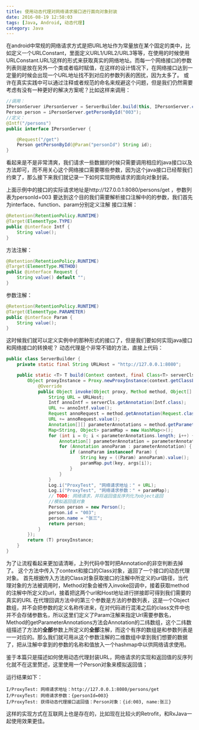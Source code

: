 ```yaml
---
title: 使用动态代理对网络请求接口进行面向对象封装
date: 2016-08-19 12:58:03
tags: [Java, Android, 动态代理]
category: Java
---
```


在android中常规的网络请求方式是把URL地址作为常量放在某个固定的类中，比如定义一个URLConstant，里面定义URL1/URL2/URL3等等，在使用的时候使用URLConstant.URL1这样的形式来获取真实的网络地址。而每一个网络接口的参数列表则是放在另外一个类或者临时赋值，在这样的设计情况下，在网络接口达到一定量的时候会出现一个URL地址找不到对应的参数列表的困扰，因为太多了。
或许在真实实践中可以通过注释或者规范的命名来规避这个问题，但是我们仍然需要考虑有没有一种更好的解决方案呢？比如这样来调用：
```java
//调用：
IPersonServer iPersonServer = ServerBuilder.build(this, IPersonServer.class);
Person person = iPersonServer.getPersonById("003");
//定义：
@Intf("/persons")
public interface IPersonServer {

    @Request("/get")
    Person getPersonById(@Param("personId") String id);
}
```
看起来是不是非常清爽，我们请求一些数据的时候只需要调用相应的java接口以及方法即可，而不用关心这个网络接口需要哪些参数，因为这个java接口已经帮我们约束了，那么接下来我们就记录一下如何实现网络请求的面向对象封装。

<!-- more -->
上面示例中的接口的实际请求地址是http://127.0.0.1:8080/persons/get ，参数列表为personId=003
要达到这个目的我们需要解析接口注解中的的参数，我们首先为interface、function、param分别定义注解
接口注解：
```java
@Retention(RetentionPolicy.RUNTIME)
@Target(ElementType.TYPE)
public @interface Intf {
    String value();
}
```
方法注解：
```java
@Retention(RetentionPolicy.RUNTIME)
@Target(ElementType.METHOD)
public @interface Request {
    String value() default "";
}
```
参数注解：
```java
@Retention(RetentionPolicy.RUNTIME)
@Target(ElementType.PARAMETER)
public @interface Param {
    String value();
}
```
这时候我们就可以定义实例中的那种形式的接口了，但是我们要如何实现java接口和网络接口的转换呢？
动态代理是个非常不错的方法，直接上代码：

```java
public class ServerBuilder {
    private static final String URLHost = "http://127.0.0.1:8080";

    public static <T> T build(Context context, final Class<T> serverCls) {
        Object proxyInstance = Proxy.newProxyInstance(context.getClassLoader(), new Class[]{serverCls}, new InvocationHandler() {
            @Override
            public Object invoke(Object proxy, Method method, Object[] args) throws Throwable {
                String URL = URLHost;
                Intf annoIntf = serverCls.getAnnotation(Intf.class);
                URL += annoIntf.value();
                Request annoRequest = method.getAnnotation(Request.class);
                URL += annoRequest.value();
                Annotation[][] parameterAnnotations = method.getParameterAnnotations();
                Map<String, Object> paramMap = new HashMap<>();
                for (int i = 0; i < parameterAnnotations.length; i++) {
                    Annotation[] parameterAnnotation = parameterAnnotations[i];
                    for (Annotation annoParam : parameterAnnotation) {
                        if (annoParam instanceof Param) {
                            String key = ((Param) annoParam).value();
                            paramMap.put(key, args[i]);
                        }
                    }
                }
                Log.i("ProxyTest", "网络请求地址：" + URL);
                Log.i("ProxyTest", "网络请求参数：" + paramMap);
                // TODO: 网络请求，并将返回值反序列化为object返回
                //模拟返回值对象
                Person person = new Person();
                person.id = "003";
                person.name = "张三";
                return person;
            }
        });
        return (T) proxyInstance;
    }
}
```
为了让流程看起来更加请清晰，上列代码中暂时把Annotation的非空判断去掉了。
这个方法中传入了context和接口的Class对象，返回了一个接口的动态代理对象。
首先根据传入方法的Class对象获取接口的注解中所定义的url路径，当代理对象的方法被调用时，Method对象会被传入invoke回调中，接着获取method的注解中所定义的url，接着把这两个url和Host地址进行拼接即可得到我们需要的真实的URL
在代理回调方法中的第三个参数是方法的参数列表，这是一个Object数组，并不会把参数的定义名称传进来，在对代码进行混淆之后的class文件中也并不会存储参数名，所以这里们定义了Param注解来指定Url需要参数名，Method的getParameterAnnotations方法会Annotation的二纬数组，这个二纬数组描述了方法的**全部**参数上所定义的**全部**注解，而这个有序的数组是和参数列表是一一对应的。那么我们就可用从这个参数注解的二维数组中拿到我们想要的数据了，把从注解中拿到的参数的名称和值放入一个hashmap中以供网络请求使用。

鉴于本篇只是描述如何使用动态代理封装URL，网络请求的实现和返回值的反序列化就不在这里赘述，这里使用一个Person对象来模拟返回值；

运行结果如下：
```
I/ProxyTest: 网络请求地址：http://127.0.0.1:8080/persons/get
I/ProxyTest: 网络请求参数：{personId=003}
I/ProxyTest: 获得动态代理接口返回值：Person对象：{id:003, name:张三}
```

这样的实现方式在互联网上也是存在的，比如现在比较火的Retrofit，和RxJava一起使用效果更佳。

